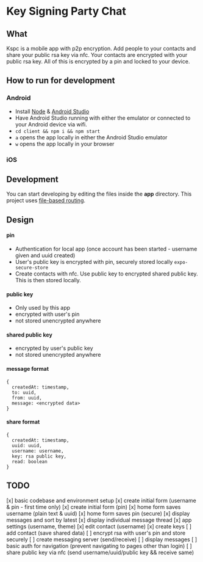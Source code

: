 # Key Signing Party Chat

## What

Kspc is a mobile app with p2p encryption.
Add people to your contacts and share your public rsa key via nfc. Your contacts are encrypted with your public rsa key. All of this is encrypted by a pin and locked to your device.

## How to run for development   

### Android

- Install [Node](https://nodejs.org/en/download/package-manager) & [Android Studio](https://developer.android.com/studio)
- Have Android Studio running with either the emulator or connected to your Android device via wifi.
- `cd client && npm i && npm start`
- `a` opens the app locally in either the Android Studio emulator
- `w` opens the app locally in your browser

### iOS


## Development

You can start developing by editing the files inside the **app** directory. This project uses [file-based routing](https://docs.expo.dev/router/introduction).

## Design

#### pin

- Authentication for local app (once account has been started - username given and uuid created)
- User's public key is encrypted with pin, securely stored locally `expo-secure-store`
- Create contacts with nfc. Use public key to encrypted shared public key. This is then stored locally.

#### public key

- Only used by this app
- encrypted with user's pin
- not stored unencrypted anywhere

#### shared public key

- encrypted by user's public key
- not stored unencrypted anywhere

#### message format

```
{
  createdAt: timestamp,
  to: uuid,
  from: uuid,
  message: <encrypted data>
}
```

#### share format

```
{
  createdAt: timestamp,
  uuid: uuid,
  username: username,
  key: rsa public key,
  read: boolean
}
```

## TODO

[x] basic codebase and environment setup
[x] create initial form (username & pin - first time only)
[x] create initial form (pin)
[x] home form saves username (plain text & uuid)
[x] home form saves pin (secure)
[x] display messages and sort by latest
[x] display individual message thread
[x] app settings (username, theme)
[x] edit contact (username)
[x] create keys
[ ] add contact (save shared data)
[ ] encrypt rsa with user's pin and store securely
[ ] create messaging server (send/receive)
[ ] display messages
[ ] basic auth for navigation (prevent navigating to pages other than login)
[ ] share public key via nfc (send username/uuid/public key && receive same)